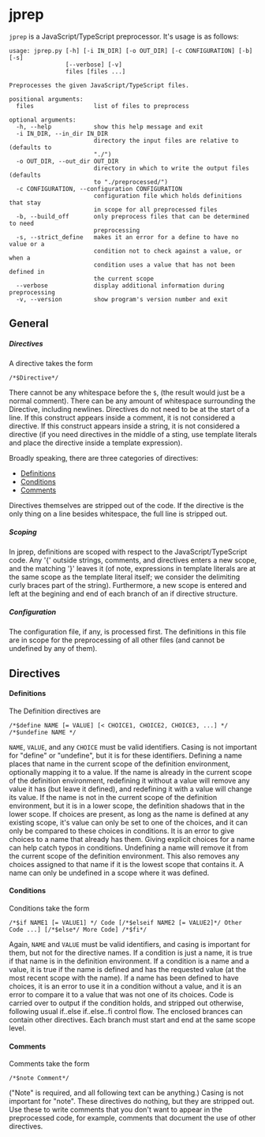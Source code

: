 # jprep

`jprep` is a JavaScript/TypeScript preprocessor. It's usage is as follows:
```
usage: jprep.py [-h] [-i IN_DIR] [-o OUT_DIR] [-c CONFIGURATION] [-b] [-s]
                [--verbose] [-v]
                files [files ...]

Preprocesses the given JavaScript/TypeScript files.

positional arguments:
  files                 list of files to preprocess

optional arguments:
  -h, --help            show this help message and exit
  -i IN_DIR, --in_dir IN_DIR
                        directory the input files are relative to (defaults to
                        "./")
  -o OUT_DIR, --out_dir OUT_DIR
                        directory in which to write the output files (defaults
                        to "./preprocessed/")
  -c CONFIGURATION, --configuration CONFIGURATION
                        configuration file which holds definitions that stay
                        in scope for all preprocessed files
  -b, --build_off       only preprocess files that can be determined to need
                        preprocessing
  -s, --strict_define   makes it an error for a define to have no value or a
                        condition not to check against a value, or when a
                        condition uses a value that has not been defined in
                        the current scope
  --verbose             display additional information during preprocessing
  -v, --version         show program's version number and exit
```

## General
##### Directives
A directive takes the form
```
/*$Directive*/
```
There cannot be any whitespace before the `$`, (the result would just be a normal comment). There can be any amount of whitespace surrounding the Directive, including newlines. Directives do not need to be at the start of a line. If this construct appears inside a comment, it is not considered a directive. If this construct appears inside a string, it is not considered a directive (if you need directives in the middle of a sting, use template literals and place the directive inside a template expression).

Broadly speaking, there are three categories of directives:
- [Definitions](#defintions)
- [Conditions](#conditions)
- [Comments](#comments)

Directives themselves are stripped out of the code. If the directive is the only thing on a line besides whitespace, the full line is stripped out.

##### Scoping
In jprep, definitions are scoped with respect to the JavaScript/TypeScript code. Any '{' outside strings, comments, and directives enters a new scope, and the matching '}' leaves it (of note, expressions in template literals are at the same scope as the template literal itself; we consider the delimiting curly braces part of the string). Furthermore, a new scope is entered and left at the begining and end of each branch of an if directive structure.

##### Configuration
The configuration file, if any, is processed first. The definitions in this file are in scope for the preprocessing of all other files (and cannot be undefined by any of them).

## Directives
#### Definitions
The Definition directives are
```
/*$define NAME [= VALUE] [< CHOICE1, CHOICE2, CHOICE3, ...] */
/*$undefine NAME */
```

`NAME`, `VALUE`, and any `CHOICE` must be valid identifiers. Casing is not important for "define" or "undefine", but it is for these identifiers. Defining a name places that name in the current scope of the definition environment, optionally mapping it to a value. If the name is already in the current scope of the definition environment, redefining it without a value will remove any value it has (but leave it defined), and redefining it with a value will change its value. If the name is not in the current scope of the definition environment, but it is in a lower scope, the definition shadows that in the lower scope. If choices are present, as long as the name is defined at any existing scope, it's value can only be set to one of the choices, and it can only be compared to these choices in conditions. It is an error to give choices to a name that already has them. Giving explicit choices for a name can help catch typos in conditions. Undefining a name will remove it from the current scope of the definition environment. This also removes any choices assigned to that name if it is the lowest scope that contains it. A name can only be undefined in a scope where it was defined.

#### Conditions
Conditions take the form
```
/*$if NAME1 [= VALUE1] */ Code [/*$elseif NAME2 [= VALUE2]*/ Other Code ...] [/*$else*/ More Code] /*$fi*/
```

Again, `NAME` and `VALUE` must be valid identifiers, and casing is important for them, but not for the directive names. If a condition is just a name, it is true if that name is in the definition environment. If a condition is a name and a value, it is true if the name is defined and has the requested value (at the most recent scope with the name). If a name has been defined to have choices, it is an error to use it in a condition without a value, and it is an error to compare it to a value that was not one of its choices. Code is carried over to output if the condition holds, and stripped out otherwise, following usual if..else if..else..fi control flow. The enclosed brances can contain other directives. Each branch must start and end at the same scope level.

#### Comments
Comments take the form
```
/*$note Comment*/
```
("Note" is required, and all following text can be anything.) Casing is not important for "note". These directives do nothing, but they are stripped out. Use these to write comments that you don't want to appear in the preprocessed code, for example, comments that document the use of other directives.
